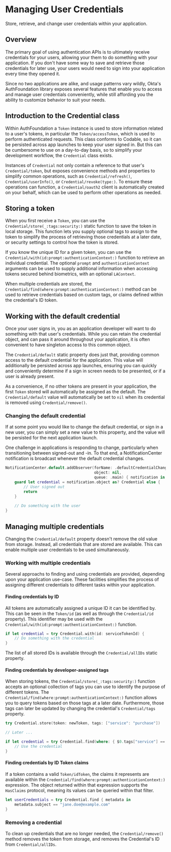 # Managing User Credentials

Store, retrieve, and change user credentials within your application.

## Overview

The primary goal of using authentication APIs is to ultimately receive credentials for your users, allowing your them to do something with your application. If you don't have some way to save and retrieve those credentials for later use, your users would need to sign into your application every time they opened it.

Since no two applications are alike, and usage patterns vary wildly, Okta's AuthFoundation library exposes several features that enable you to access and manage user credentials conveniently, while still affording you the ability to customize behavior to suit your needs.

## Introduction to the Credential class

Within AuthFoundation a ``Token`` instance is used to store information related to a user's tokens, in particular the ``Token/accessToken``, which is used to perform authenticated requests. This class conforms to Codable, so it can be persisted across app launches to keep your user signed in. But this can be cumbersome to use on a day-to-day basis, so to simplify your development workflow, the ``Credential`` class exists.

Instances of ``Credential`` not only contain a reference to that user's ``Credential/token``, but exposes convenience methods and properties to simplify common operations, such as ``Credential/refresh()``, ``Credential/userInfo()``, or ``Credential/revoke(type:)``. To ensure these operations can function, a ``Credential/oauth2`` client is automatically created on your behalf, which can be used to perform other operations as needed.

## Storing a token

When you first receive a ``Token``, you can use the ``Credential/store(_:tags:security:)`` static function to save the token in local storage. This function lets you supply optional tags to assign to the token to simplify the process of retrieving those credentials at a later date, or security settings to control how the token is stored.

If you know the unique ID for a given token, you can use the ``Credential/with(id:prompt:authenticationContext:)`` function to retrieve an individual credential. The optional `prompt` and `authenticationContext` arguments can be used to supply additional information when accessing tokens secured behind biometrics, with an optional `LAContext`.

When multiple credentials are stored, the ``Credential/find(where:prompt:authenticationContext:)`` method can be used to retrieve credentials based on custom tags, or claims defined within the credential's ID token.

## Working with the default credential

Once your user signs in, you as an application developer will want to do something with that user's credentials. While you can retain the credential object, and can pass it around throughout your application, it is often convenient to have singleton access to this common object.

The ``Credential/default`` static property does just that, providing common access to the default credential for the application. This value will additionally be persisted across app launches, ensuring you can quickly and conveniently determine if a sign in screen needs to be presented, or if a user is already present.

As a convenience, if no other tokens are present in your application, the first ``Token`` stored will automatically be assigned as the default. The ``Credential/default`` value will automatically be set to `nil` when its credential is removed using ``Credential/remove()``.

### Changing the default credential

If at some point you would like to change the default credential, or sign in a new user, you can simply set a new value to this property, and the value will be persisted for the next application launch.

One challenge in applications is responding to change, particularly when transitioning between signed-out and -in. To that end, a NotificationCenter notification is broadcast whenever the default credential changes.

```swift
NotificationCenter.default.addObserver(forName: .defaultCredentialChanged,
                                       object: nil,
                                       queue: .main) { notification in
    guard let credential = notification.object as? Credential else {
        // User signed out
        return
    }
    
    // Do something with the user
}
```

## Managing multiple credentials

Changing the ``Credential/default`` property doesn't remove the old value from storage. Instead, all credentials that are stored are available. This can enable multiple user credentials to be used simultaneously.

### Working with multiple credentials

Several approachs to finding and using credentials are provided, depending upon your application use-case. These facilities simplifies the process of assigning different credentials to different tasks within your application.

#### Finding credentials by ID

All tokens are automatically assigned a unique ID it can be identified by. This can be seen in the ``Token/id`` (as well as through the ``Credential/id`` property). This identifier may be used with the ``Credential/with(id:prompt:authenticationContext:)`` function.

```swift
if let credential = try Credential.with(id: serviceTokenId) {
    // Do something with the credential
}
```

The list of all stored IDs is available through the ``Credential/allIDs`` static property.

#### Finding credentials by developer-assigned tags

When storing tokens, the ``Credential/store(_:tags:security:)`` function accepts an optional collection of tags you can use to identify the purpose of different tokens.  The ``Credential/find(where:prompt:authenticationContext:)`` function allows you to query tokens based on those tags at a later date.  Furthermore, those tags can later be updated by changing the credential's ``Credential/tags`` property.

```swift
try Credential.store(token: newToken, tags: ["service": "purchase"])

// Later ...

if let credential = try Credential.find(where: { $0.tags["service"] == "purchase" }).first {
    // Use the credential
}
```

#### Finding credentials by ID Token claims

If a token contains a valid ``Token/idToken``, the claims it represents are available within the ``Credential/find(where:prompt:authenticationContext:)`` expression. The object returned within that expression supports the ``HasClaims`` protocol, meaning its values can be queried within that filter.

```swift
let userCredentials = try Credential.find { metadata in
    metadata.subject == "jane.doe@example.com"
}
```

### Removing a credential

To clean up credentials that are no longer needed, the ``Credential/remove()`` method removes the token from storage, and removes the Credential's ID from ``Credential/allIDs``.
